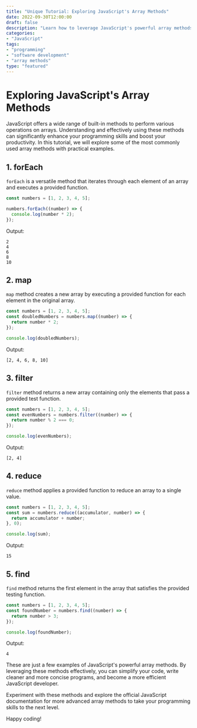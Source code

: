```yaml
--- 
title: "Unique Tutorial: Exploring JavaScript's Array Methods" 
date: 2022-09-30T12:00:00 
draft: false 
description: "Learn how to leverage JavaScript's powerful array methods to manipulate and transform data efficiently." 
categories: 
- "JavaScript" 
tags: 
- "programming" 
- "software development" 
- "array methods" 
type: "featured" 
--- 
```


# Exploring JavaScript's Array Methods

JavaScript offers a wide range of built-in methods to perform various operations on arrays. Understanding and effectively using these methods can significantly enhance your programming skills and boost your productivity. In this tutorial, we will explore some of the most commonly used array methods with practical examples.

## 1. forEach

`forEach` is a versatile method that iterates through each element of an array and executes a provided function.

```javascript
const numbers = [1, 2, 3, 4, 5];

numbers.forEach((number) => {
  console.log(number * 2);
});
```

Output:
```
2
4
6
8
10
```

## 2. map

`map` method creates a new array by executing a provided function for each element in the original array.

```javascript
const numbers = [1, 2, 3, 4, 5];
const doubledNumbers = numbers.map((number) => {
  return number * 2;
});

console.log(doubledNumbers);
```

Output:
```
[2, 4, 6, 8, 10]
```

## 3. filter

`filter` method returns a new array containing only the elements that pass a provided test function.

```javascript
const numbers = [1, 2, 3, 4, 5];
const evenNumbers = numbers.filter((number) => {
  return number % 2 === 0;
});

console.log(evenNumbers);
```

Output:
```
[2, 4]
```

## 4. reduce

`reduce` method applies a provided function to reduce an array to a single value.

```javascript
const numbers = [1, 2, 3, 4, 5];
const sum = numbers.reduce((accumulator, number) => {
  return accumulator + number;
}, 0);

console.log(sum);
```

Output:
```
15
```

## 5. find

`find` method returns the first element in the array that satisfies the provided testing function.

```javascript
const numbers = [1, 2, 3, 4, 5];
const foundNumber = numbers.find((number) => {
  return number > 3;
});

console.log(foundNumber);
```

Output:
```
4
```

These are just a few examples of JavaScript's powerful array methods. By leveraging these methods effectively, you can simplify your code, write cleaner and more concise programs, and become a more efficient JavaScript developer.

Experiment with these methods and explore the official JavaScript documentation for more advanced array methods to take your programming skills to the next level.

Happy coding!
